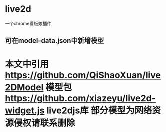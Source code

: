 # live2d
一个chrome看板娘插件
## 可在model-data.json中新增模型

本文中引用
https://github.com/QiShaoXuan/live2DModel 模型包   
https://github.com/xiazeyu/live2d-widget.js live2djs库
部分模型为网络资源侵权请联系删除
=======


